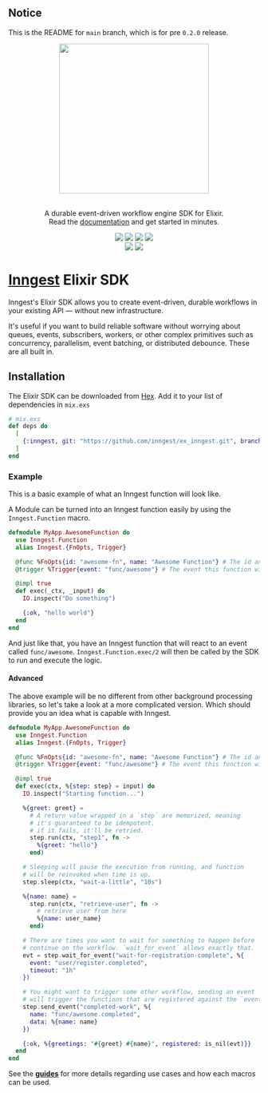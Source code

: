 ## Notice

This is the README for `main` branch, which is for pre `0.2.0` release.

<!-- MDOC ! -->

<div align="center">
  <a href="https://www.inngest.com"><img src="https://user-images.githubusercontent.com/306177/191580717-1f563f4c-31e3-4aa0-848c-5ddc97808a9a.png" width="300" /></a>
  <br/>
  <br/>
  <p>
    A durable event-driven workflow engine SDK for Elixir.<br />
    Read the <a href="https://www.inngest.com/docs?ref=github-inngest-elixir-readme">documentation</a> and get started in minutes.
  </p>
  <p>
    <a href="https://github.com/darwin67/ex-inngest/actions/workflows/ci.yml"><img src="https://github.com/darwin67/ex-inngest/actions/workflows/ci.yml/badge.svg"></a>
    <a href="https://codecov.io/gh/inngest/ex_inngest" ><img src="https://codecov.io/gh/inngest/ex_inngest/graph/badge.svg?token=t7231eD24T"/></a>
    <a href="https://hex.pm/packages/inngest"><img src="https://img.shields.io/hexpm/v/inngest.svg" /></a>
    <a href="https://hexdocs.pm/inngest/"><img src="https://img.shields.io/badge/hex-docs-lightgreen.svg" /></a>
    <br/>
    <a href="https://www.inngest.com/discord"><img src="https://img.shields.io/discord/842170679536517141?label=discord" /></a>
    <a href="https://twitter.com/inngest"><img src="https://img.shields.io/twitter/follow/inngest?style=social" /></a>
  </p>
</div>

# [Inngest](https://www.inngest.com) Elixir SDK

Inngest's Elixir SDK allows you to create event-driven, durable workflows in your
existing API — without new infrastructure.

It's useful if you want to build reliable software without worrying about queues,
events, subscribers, workers, or other complex primitives such as concurrency,
parallelism, event batching, or distributed debounce. These are all built in.

## Installation

The Elixir SDK can be downloaded from [Hex](https://hex.pm/packages/inngest). Add it
to your list of dependencies in `mix.exs`

``` elixir
# mix.exs
def deps do
  [
    {:inngest, git: "https://github.com/inngest/ex_inngest.git", branch: "main"}
  ]
end
```

### Example

This is a basic example of what an Inngest function will look like.

A Module can be turned into an Inngest function easily by using the `Inngest.Function`
macro.

``` elixir
defmodule MyApp.AwesomeFunction do
  use Inngest.Function
  alias Inngest.{FnOpts, Trigger}

  @func %FnOpts{id: "awesome-fn", name: "Awesome Function"} # The id and name of the function
  @trigger %Trigger{event: "func/awesome"} # The event this function will react to

  @impl true
  def exec(_ctx, _input) do
    IO.inspect("Do something")

    {:ok, "hello world"}
  end
end
```

And just like that, you have an Inngest function that will react to an event called `func/awesome`.
`Inngest.Function.exec/2` will then be called by the SDK to run and execute the logic.

#### Advanced

The above example will be no different from other background processing libraries, so let's take a
look at a more complicated version. Which should provide you an idea what is capable with Inngest.

``` elixir
defmodule MyApp.AwesomeFunction do
  use Inngest.Function
  alias Inngest.{FnOpts, Trigger}

  @func %FnOpts{id: "awesome-fn", name: "Awesome Function"} # The id and name of the function
  @trigger %Trigger{event: "func/awesome"} # The event this function will react to

  @impl true
  def exec(ctx, %{step: step} = input) do
    IO.inspect("Starting function...")

    %{greet: greet} =
      # A return value wrapped in a `step` are memorized, meaning
      # it's guaranteed to be idempotent.
      # if it fails, it'll be retried.
      step.run(ctx, "step1", fn ->
        %{greet: "hello"}
      end)

    # Sleeping will pause the execution from running, and function
    # will be reinvoked when time is up.
    step.sleep(ctx, "wait-a-little", "10s")

    %{name: name} =
      step.run(ctx, "retrieve-user", fn ->
        # retrieve user from here
        %{name: user_name}
      end)

    # There are times you want to wait for something to happen before
    # continue on the workflow. `wait_for_event` allows exactly that.
    evt = step.wait_for_event("wait-for-registration-complete", %{
      event: "user/register.completed",
      timeout: "1h"
    })

    # You might want to trigger some other workflow, sending an event
    # will trigger the functions that are registered against the `event`.
    step.send_event("completed-work", %{
      name: "func/awesome.completed",
      data: %{name: name}
    })

    {:ok, %{greetings: "#{greet} #{name}", registered: is_nil(evt)}}
  end
end
```

See the **[guides](https://hexdocs.pm/inngest)** for more details regarding use cases and how each macros can be used.

<!-- MDOC ! -->

[inngest]: https://www.inngest.com
